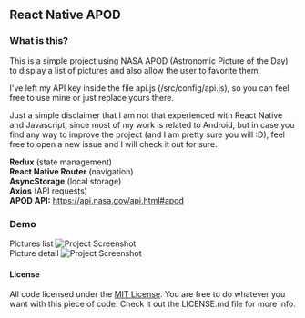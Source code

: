 React Native APOD 
------

### What is this?
This is a simple project using NASA APOD (Astronomic Picture of the Day) to display a list of pictures and also 
allow the user to favorite them. 

I've left my API key inside the file api.js (/src/config/api.js), so you can feel free
to use mine or just replace yours there.

Just a simple disclaimer that I am not that experienced with React Native and Javascript, since most of my
work is related to Android, but in case you find any way to improve the project (and I am pretty sure you will :D),
feel free to open a new issue and I will check it out for sure.

**Redux** (state management)<br/>
**React Native Router** (navigation)<br/>
**AsyncStorage** (local storage)<br/>
**Axios** (API requests)<br/>
**APOD API:** https://api.nasa.gov/api.html#apod

### Demo

Pictures list
![Project Screenshot](https://media.giphy.com/media/l0HU103cWYK6TwIWk/giphy.gif "Pictures list")
<br/>
Picture detail
![Project Screenshot](https://media.giphy.com/media/l49JMlqEByNOY0zQs/giphy.gif "Picture details")


#### License

All code licensed under the [MIT License](http://www.opensource.org/licenses/mit-license.php). You are free to do whatever you want with this piece of code. Check it out the LICENSE.md file for more info.
